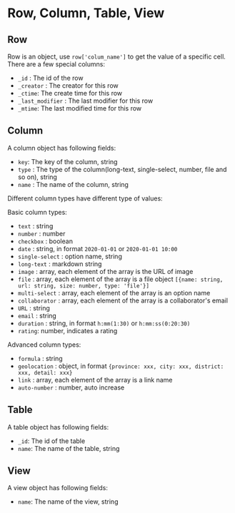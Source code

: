 # Row, Column, Table, View

## Row

Row is an object, use `row['colum_name']` to get the value of a specific cell. There are a few special columns:

* `_id` : The id of the row
* `_creator` : The creator for this row
* `_ctime`: The create time for this row
* `_last_modifier` : The last modifier for this row
* `_mtime`: The last modified time for this row

## Column

A column object has following fields:

* `key`:  The key of the column, string
* `type` : The type of the column(long-text, single-select, number, file and so on), string
* `name` : The name of the column, string

Different column types have different type of values:

Basic column types:

* `text` : string
* `number` : number
* `checkbox` : boolean
* `date` : string, in format `2020-01-01` or `2020-01-01 10:00` 
* `single-select` : option name, string
* `long-text` : markdown string
* `image` : array, each element of the array is the URL of image
* `file` : array, each element of the array is a file object  `[{name: string, url: string, size: number, type: 'file'}]`
* `multi-select` : array, each element of the array is an option name
* `collaborator` : array, each element of the array is a collaborator's email
* `URL` : string
* `email` :  string
* `duration` : string, in format `h:mm(1:30)` or `h:mm:ss(0:20:30)`
* `rating`: number, indicates a rating

Advanced column types:

* `formula` : string
* `geolocation` : object, in format `{province: xxx, city: xxx, district: xxx, detail: xxx}`
* `link` : array, each element of the array is a link name
* `auto-number` : number, auto increase

## Table

A table object has following fields:

* `_id`: The id of the table 
* `name`: The name of the table, string

## View

A view object has following fields:

* `name`: The name of the view, string
